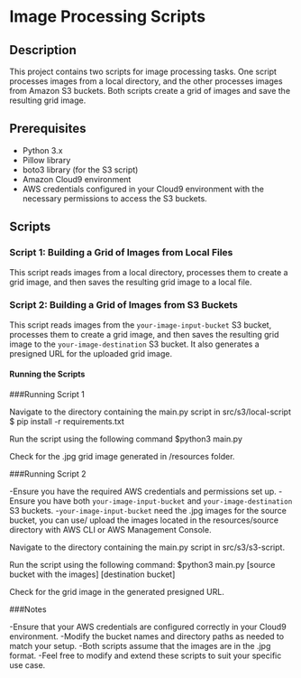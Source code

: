 # Image Processing Scripts

## Description

This project contains two scripts for image processing tasks. One script processes images from a local directory, and the other processes images from Amazon S3 buckets. Both scripts create a grid of images and save the resulting grid image.

## Prerequisites

- Python 3.x
- Pillow library
- boto3 library (for the S3 script)
- Amazon Cloud9 environment
- AWS credentials configured in your Cloud9 environment with the necessary permissions to access the S3 buckets.

## Scripts

### Script 1: Building a Grid of Images from Local Files

This script reads images from a local directory, processes them to create a grid image, and then saves the resulting grid image to a local file.

### Script 2: Building a Grid of Images from S3 Buckets

This script reads images from the `your-image-input-bucket` S3 bucket, processes them to create a grid image, and then saves the resulting grid image to the `your-image-destination` S3 bucket. It also generates a presigned URL for the uploaded grid image.

#### Running the Scripts

###Running Script 1

Navigate to the directory containing the main.py script in src/s3/local-script
$ pip install -r requirements.txt

Run the script using the following command
$python3 main.py

Check for the .jpg grid image generated in /resources folder.

###Running Script 2

-Ensure you have the required AWS credentials and permissions set up.
-Ensure you have both `your-image-input-bucket` and `your-image-destination` S3 buckets. 
-`your-image-input-bucket` need the .jpg images for the source bucket, you can use/ upload the images located in the resources/source directory with AWS CLI or AWS Management Console.

Navigate to the directory containing the main.py script in src/s3/s3-script.

Run the script using the following command:
$python3 main.py [source bucket with the images] [destination bucket]

Check for the grid image in the generated presigned URL.

###Notes

-Ensure that your AWS credentials are configured correctly in your Cloud9 environment.
-Modify the bucket names and directory paths as needed to match your setup.
-Both scripts assume that the images are in the .jpg format.
-Feel free to modify and extend these scripts to suit your specific use case.




